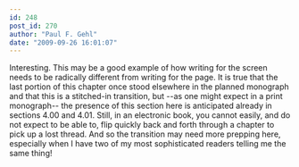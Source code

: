 ```yaml
---
id: 248
post_id: 270
author: "Paul F. Gehl"
date: "2009-09-26 16:01:07"
---
```

Interesting. This may be a good example of how writing for the screen needs to be radically different from writing for the page. It is true that the last portion of this chapter once stood elsewhere in the planned monograph and that this is a stitched-in transition, but --as one might expect in a print monograph-- the presence of this section here is anticipated already in sections 4.00 and 4.01. Still, in an electronic book, you cannot easily, and do not expect to be able to, flip quickly back and forth through a chapter to pick up a lost thread. And so the transition may need more prepping here, especially when I have two of my most sophisticated readers telling me the same thing!
